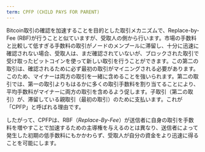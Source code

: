 ```yaml
---
term: CPFP (CHILD PAYS FOR PARENT)
---
```


Bitcoin取引の確認を加速することを目的とした取引メカニズムで、Replace-by-Fee (RBF)が行うことと似ていますが、受取人の側から行います。市場の手数料と比較して低すぎる手数料の取引がノードのメンプールに滞留し、十分に迅速に確認されない場合、受取人は、まだ確認されていないが、ブロックされた取引で受け取ったビットコインを使って新しい取引を行うことができます。この第二の取引は、確認されるために必ず最初の取引がマイニングされる必要があります。このため、マイナーは両方の取引を一緒に含めることを強いられます。第二の取引では、第一の取引よりもはるかに多くの取引手数料を割り当てることにより、平均手数料がマイナーに両方の取引を含めるよう促します。子取引（第二の取引）が、滞留している親取引（最初の取引）のために支払います。これが「CPFP」と呼ばれる理由です。

したがって、CPFPは、RBF（*Replace-By-Fee*）が送信者に自身の取引を手数料を増やすことで加速するための主導権を与えるのとは異なり、送信者によって発生した初期の低手数料にもかかわらず、受取人が自分の資金をより迅速に得ることを可能にします。